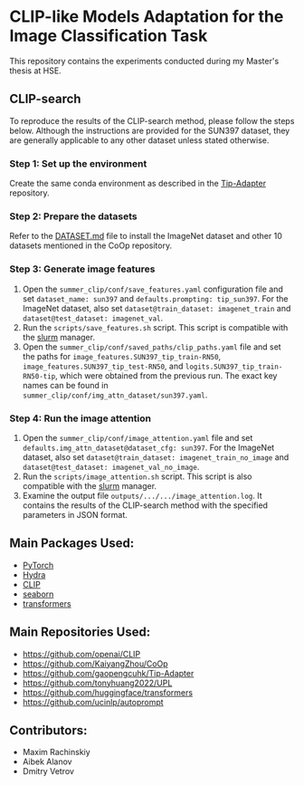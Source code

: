 # CLIP-like Models Adaptation for the Image Classification Task

This repository contains the experiments conducted during my Master's thesis at HSE.

## CLIP-search

To reproduce the results of the CLIP-search method, please follow the steps below. Although the instructions are provided for the SUN397 dataset, they are generally applicable to any other dataset unless stated otherwise.

### Step 1: Set up the environment

Create the same conda environment as described in the [Tip-Adapter](https://github.com/gaopengcuhk/Tip-Adapter) repository.

### Step 2: Prepare the datasets

Refer to the [DATASET.md](https://github.com/KaiyangZhou/CoOp/blob/main/DATASETS.md) file to install the ImageNet dataset and other 10 datasets mentioned in the CoOp repository.

### Step 3: Generate image features

1. Open the ```summer_clip/conf/save_features.yaml``` configuration file and set ```dataset_name: sun397``` and ```defaults.prompting: tip_sun397```. For the ImageNet dataset, also set ```dataset@train_dataset: imagenet_train``` and ```dataset@test_dataset: imagenet_val```.
1. Run the ```scripts/save_features.sh``` script. This script is compatible with the [slurm](https://slurm.schedmd.com/sbatch.html) manager.
1. Open the ```summer_clip/conf/saved_paths/clip_paths.yaml``` file and set the paths for ```image_features.SUN397_tip_train-RN50```, ```image_features.SUN397_tip_test-RN50```, and ```logits.SUN397_tip_train-RN50-tip```, which were obtained from the previous run. The exact key names can be found in ```summer_clip/conf/img_attn_dataset/sun397.yaml```.

### Step 4: Run the image attention

1. Open the ```summer_clip/conf/image_attention.yaml``` file and set ```defaults.img_attn_dataset@dataset_cfg: sun397```. For the ImageNet dataset, also set ```dataset@train_dataset: imagenet_train_no_image``` and ```dataset@test_dataset: imagenet_val_no_image```.
1. Run the ```scripts/image_attention.sh``` script. This script is also compatible with the [slurm](https://slurm.schedmd.com/sbatch.html) manager.
1. Examine the output file ```outputs/.../.../image_attention.log```. It contains the results of the CLIP-search method with the specified parameters in JSON format.

## Main Packages Used:
- [PyTorch](https://pytorch.org/)
- [Hydra](https://hydra.cc/docs/intro/)
- [CLIP](https://github.com/openai/CLIP)
- [seaborn](https://seaborn.pydata.org/)
- [transformers](https://github.com/huggingface/transformers)

## Main Repositories Used:
- https://github.com/openai/CLIP
- https://github.com/KaiyangZhou/CoOp
- https://github.com/gaopengcuhk/Tip-Adapter
- https://github.com/tonyhuang2022/UPL
- https://github.com/huggingface/transformers
- https://github.com/ucinlp/autoprompt

## Contributors:
- Maxim Rachinskiy
- Aibek Alanov
- Dmitry Vetrov
